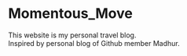 # Momentous_Move
This website is my personal travel blog.<br>
Inspired by personal blog of Github member Madhur.
